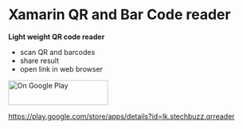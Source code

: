 # Xamarin QR and Bar Code reader


<b>Light weight QR code reader</b>

* scan QR and barcodes
* share result
* open link in web browser


<a href="https://play.google.com/store/apps/details?id=lk.stechbuzz.qrreader">
<img border="0" alt="On Google Play" src="https://upload.wikimedia.org/wikipedia/commons/thumb/c/cd/Get_it_on_Google_play.svg/1280px-Get_it_on_Google_play.svg.png" width="200" height="50">
</a>

https://play.google.com/store/apps/details?id=lk.stechbuzz.qrreader
